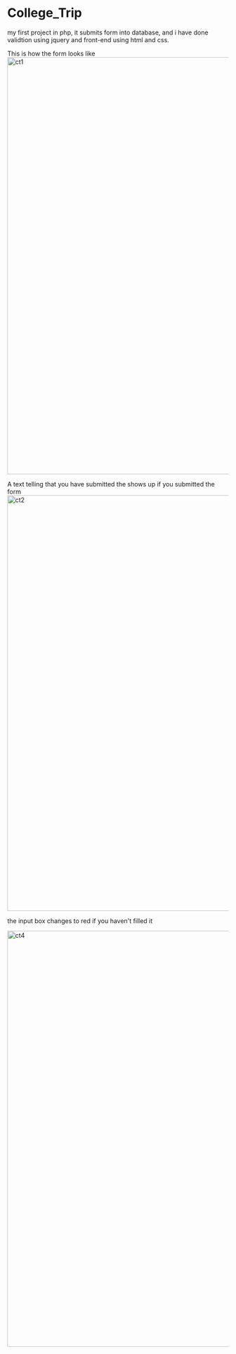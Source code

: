 # College_Trip


my first project in php, it submits form into database, and i have done validtion using jquery and front-end using html and css.

This is how the form looks like
<img width="949" alt="ct1" src="https://user-images.githubusercontent.com/70065103/129210466-0b7bc06b-eb73-4c78-a94f-4ca7485f6946.png">

A text telling that you have submitted the shows up if you submitted the form
<img width="946" alt="ct2" src="https://user-images.githubusercontent.com/70065103/129210637-1f2d22b0-b90a-4136-9e10-36c958f01e10.png">

the input box changes to red if you haven't filled it 

<img width="947" alt="ct4" src="https://user-images.githubusercontent.com/70065103/129211472-4af41c3d-aff7-4dfe-856a-1b3004811708.png">


